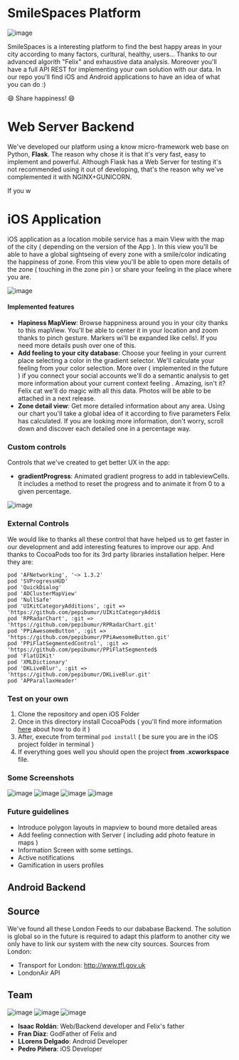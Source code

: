 SmileSpaces Platform
===========
![image](http://img27.imageshack.us/img27/8845/bukb.png)

SmileSpaces is a interesting platform to find the best happy areas in your city according to many factors, curltural, healthy, users... Thanks to our advanced algorith "Felix" and exhaustive data analysis. Moreover you'll have a full API REST for implementing your own solution with our data. In our repo you'll find iOS and Android applications to have an idea of what you can do :)

:smile: Share happiness! :smile:

# Web Server Backend
We've developed our platform using a know micro-framework web base on Python, **Flask**. The reason why chose it is that it's very fast, easy to implement and powerful.
Although Flask has a Web Server for testing it's not recommended using it out of developing, that's the reason why we've complemented it with NGINX+GUNICORN. 

If you w

# iOS Application
iOS application as a location mobile service has a main View with the map of the city ( depending on the version of the App ). In this view you'll be able to have a global sightseing of every zone with a smile/color indicating the happiness of zone. From this view you'll be able to open more details of the zone ( touching in the zone pin ) or share your feeling in the place where you are.

![image](http://img22.imageshack.us/img22/6086/j2so.png)

#### Implemented features
- **Hapiness MapView**: Browse happniness around you in your city thanks to this mapView. You'll be able to center it in your location and zoom thanks to pinch gesture. Markers wi'll be expanded like cells!. If you need more details push over one of this.
- **Add feeling to your city database**: Choose your feeling in your current place selecting a color in the gradient selector. We'll calculate your feeling from your color selection. More over ( implemented in the future ) if you connect your social accounts we'll do a semantic analysis to get more information about your current context feeling . Amazing, isn't it? Felix cat we'll do magic with all this data. Photos will be able to be attached in a next release.
- **Zone detail view**: Get more detailed information about any area. Using our chart you'll take a global idea of it according to five parameters Felix has calculated. If you are looking more information, don't worry, scroll down and discover each detailed one in a percentage way.

### Custom controls
Controls that we've created to get better UX in the app:
- **gradientProgress**: Animated gradient progress to add in tableviewCells. It includes a method to reset the progress and to animate it from 0 to a given percentage. 

![image](http://img27.imageshack.us/img27/9710/7zlw.png)

### External Controls
We would like to thanks all these control that have helped us to get faster in our development and add interesting features to improve our app. And thanks to CocoaPods too for its 3rd party libraries installation helper. 
Here they are:
```
pod 'AFNetworking', '~> 1.3.2'
pod 'SVProgressHUD'
pod 'QuickDialog'
pod 'ADClusterMapView'
pod 'NullSafe'
pod 'UIKitCategoryAdditions', :git => 'https://github.com/pepibumur/UIKitCategoryAddi$
pod 'RPRadarChart', :git => 'https://github.com/pepibumur/RPRadarChart.git'
pod 'PPiAwesomeButton', :git => 'https://github.com/pepibumur/PPiAwesomeButton.git'
pod 'PPiFlatSegmentedControl', :git => 'https://github.com/pepibumur/PPiFlatSegmented$
pod 'FlatUIKit'
pod 'XMLDictionary'
pod 'DKLiveBlur', :git => 'https://github.com/pepibumur/DKLiveBlur.git'
pod 'APParallaxHeader'
```

### Test on your own
1. Clone the repository and open iOS Folder
2. Once in this directory install CocoaPods ( you'll find more information [here](http://cocoapods.org/) about how to do it )
3. After, execute from terminal `pod install` ( be sure you are in the iOS project folder in terminal )
4. If everything goes well you should open the project **from .xcworkspace** file. 

### Some Screenshots
![image](http://imageshack.us/a/img546/4770/txlu.png)
![image](http://imageshack.us/a/img841/6818/0lso.png)
![image](http://imageshack.us/a/img7/3721/cfyh.png)
![image](http://ppinera.es/iOSData/SmileSpaces/smile.gif)

### Future guidelines
- Introduce polygon layouts in mapview to bound more detailed areas
- Add feeling connection with Server ( including add photo feature in maps )
- Information Screen with some settings.
- Active notifications
- Gamification in users profiles 

## Android Backend


## Source
We've found all these London Feeds to our dababase Backend. The solution is global so in the future is required to adapt this platform to another city we only have to link our system with the new city sources.
Sources from London:
- Transport for London: http://www.tfl.gov.uk
- LondonAir API


## Team
![image](http://imageshack.us/a/img22/4400/69bw.png)
![image](http://img545.imageshack.us/img545/4845/7ifz.png)
![image](http://imageshack.us/a/img546/7083/adv1.png)


- **Isaac Roldán**: Web/Backend developer and Felix's father
- **Fran Díaz**: GodFather of Felix and 
- **LLorens Delgado**: Android Developer
- **Pedro Piñera**: iOS Developer
